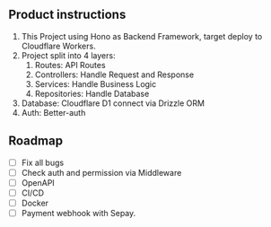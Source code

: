 ## Product instructions
1. This Project using Hono as Backend Framework, target deploy to Cloudflare Workers.
2. Project split into 4 layers:
   1. Routes: API Routes
   2. Controllers: Handle Request and Response
   3. Services: Handle Business Logic
   4. Repositories: Handle Database
3. Database: Cloudflare D1 connect via Drizzle ORM
4. Auth: Better-auth
## Roadmap
- [ ] Fix all bugs
- [ ] Check auth and permission via Middleware
- [ ] OpenAPI
- [ ] CI/CD
- [ ] Docker
- [ ] Payment webhook with Sepay.